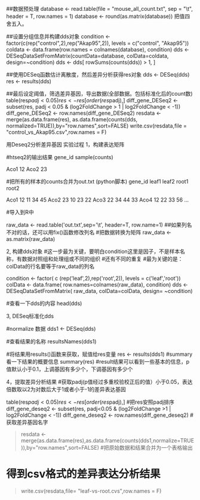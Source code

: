 ##数据预处理
database <- read.table(file = "mouse_all_count.txt", sep = "\t", header = T, row.names = 1)
database <- round(as.matrix(database)) 把值四舍五入。

##设置分组信息并构建dds对象
condition <- factor(c(rep("control",2),rep("Akap95",2)), levels = c("control", "Akap95"))
coldata <- data.frame(row.names = colnames(database), condition)
dds <- DESeqDataSetFromMatrix(countData=database, colData=coldata, design=~condition)
dds <- dds[ rowSums(counts(dds)) > 1, ]

##使用DESeq函数估计离散度，然后差异分析获得res对象
dds <- DESeq(dds)
res <- results(dds)

##最后设定阈值，筛选差异基因，导出数据(全部数据。包括标准化后的count数)
table(res$padj <0.05)
res <- res[order(res$padj),]
diff_gene_DESeq2 <- subset(res, padj < 0.05 & (log2FoldChange > 1 | log2FoldChange < -1))
diff_gene_DESeq2 <- row.names(diff_gene_DESeq2)
resdata <- merge(as.data.frame(res), as.data.frame(counts(dds, normalized=TRUE)),by="row.names",sort=FALSE)
write.csv(resdata,file = "control_vs_Akap95.csv",row.names = F)



用Deseq2分析差异基因
实验过程
1，构建表达矩阵

#htseq2的输出结果
gene_id  sample(counts)

Aco1       12
Aco2       23

#把所有的样本的counts合并为out.txt (python脚本)
gene_id     leaf1       leaf2       root1       root2

Aco1           12           11          34          45
Aco2           23           10          23          22
Aco3           22           34          44          33
Aco4           12           22          33          56
...

#导入到R中

raw_data <- read.table('out.txt',sep='\t', header=T, row.name=1)
##如果列名不对的话，还可以用fix()函数修改列名
#把数据转换为矩阵
raw_data <- as.matrix(raw_data)

2, 构建dds对象
#这一步最为关键，要明白condition这里是因子，不是样本名称，有数据对照组和处理组或不同的组织
#还有不同的重复
#最为关键的是：colData的行名要等于raw_data的列名

condition <- factor( c (rep('leaf',2),rep('root',2)), levels = c('leaf','root'))
colData <- data.frame( row.names=colnames(raw_data), condition)
dds <- DESeqDataSetFromMatrix( raw_data, colData=colData, design= ~condition)

#查看一下dds的内容
head(dds)

3, DESeq标准化dds

#normalize 数据
dds1 <- DESeq(dds)

#查看结果的名称
resultsNames(dds1)

#将结果用results()函数来获取，赋值给res变量
res <- results(dds1)
#summary看一下结果的概要信息
summary(res)
#result结果可以看到一些基本的信息，p值默认小于0.1，上调基因有多少个，下调基因有多少个

4，提取差异分析结果
#获取padj(p值经过多重校验校正后的值）小于0.05，表达倍数取以2为对数后大于1或者小于-1的差异表达基因

table(res$padj<0.05)
res <- res[order(res$padj),] #把res安照padj排序
diff_gene_deseq2 <- subset(res, padj<0.05 & (log2FoldChange >1 | log2FoldChange < -1))
diff_gene_deseq2 <- row.names(diff_gene_deseq2) #获取差异基因名字

> resdata <-  merge(as.data.frame(res),as.data.frame(counts(dds1,normalize=TRUE)),by="row.names",sort=FALSE) #把原始数据和结果合并为一个表格输出
# 得到csv格式的差异表达分析结果
> write.csv(resdata,file= "leaf-vs-root.cvs",row.names = F)

